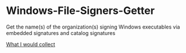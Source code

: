 # Windows-File-Signers-Getter
 
Get the name(s) of the organization(s) signing Windows executables via embedded signatures and catalog signatures

[What I would collect](what-to-get.png)
